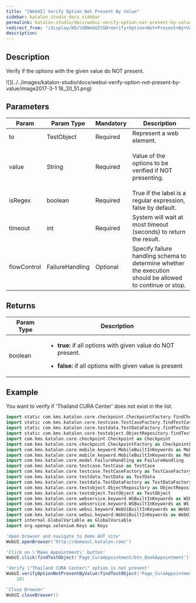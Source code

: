 ```yaml
---
title: "[WebUI] Verify Option Not Present By Value" 
sidebar: katalon_studio_docs_sidebar
permalink: katalon-studio/docs/webui-verify-option-not-present-by-value.html 
redirect_from: "/display/KD/%5BWebUI%5D+Verify+Option+Not+Present+By+Value" 
description: 
---
```

Description
-----------

Verify if the options with the given value do NOT present.

![](../../images/katalon-studio/docs/webui-verify-option-not-present-by-value/image2017-3-1 18_20_51.png)

Parameters
----------

<table><thead><tr><th>Param</th><th>Param Type</th><th>Mandatory</th><th>Description</th></tr></thead><tbody><tr><td>to</td><td>TestObject</td><td>Required</td><td>Represent a web element.</td></tr><tr><td>value</td><td>String</td><td>Required</td><td><p>Value of the options to be verified if NOT presenting.</p></td></tr><tr><td>isRegex</td><td>boolean</td><td>Required</td><td>True if the label is a regular expression, false by default.</td></tr><tr><td>timeout</td><td>int</td><td>Required</td><td>System will wait at most timeout (seconds) to return the result.</td></tr><tr><td><span>flowControl</span></td><td><span>FailureHandling</span></td><td>Optional</td><td><span>Spec</span>ify <a>failure handling</a> schema to determine whether the execution should be allowed to continue or stop.</td></tr></tbody></table>

Returns
-------

<table><thead><tr><th>Param Type</th><th>Description</th></tr></thead><tbody><tr><td>boolean</td><td><ul><li><p><strong>true:&nbsp;</strong>if all options with given value do NOT present.</p></li><li><p><strong>false: </strong>if all options with given value is present</p></li></ul></td></tr></tbody></table>

Example
-------

You want to verify if 'Thailand CURA Center' does not exist in the list.

```groovy
import static com.kms.katalon.core.checkpoint.CheckpointFactory.findCheckpoint
import static com.kms.katalon.core.testcase.TestCaseFactory.findTestCase
import static com.kms.katalon.core.testdata.TestDataFactory.findTestData
import static com.kms.katalon.core.testobject.ObjectRepository.findTestObject
import com.kms.katalon.core.checkpoint.Checkpoint as Checkpoint
import com.kms.katalon.core.checkpoint.CheckpointFactory as CheckpointFactory
import com.kms.katalon.core.mobile.keyword.MobileBuiltInKeywords as MobileBuiltInKeywords
import com.kms.katalon.core.mobile.keyword.MobileBuiltInKeywords as Mobile
import com.kms.katalon.core.model.FailureHandling as FailureHandling
import com.kms.katalon.core.testcase.TestCase as TestCase
import com.kms.katalon.core.testcase.TestCaseFactory as TestCaseFactory
import com.kms.katalon.core.testdata.TestData as TestData
import com.kms.katalon.core.testdata.TestDataFactory as TestDataFactory
import com.kms.katalon.core.testobject.ObjectRepository as ObjectRepository
import com.kms.katalon.core.testobject.TestObject as TestObject
import com.kms.katalon.core.webservice.keyword.WSBuiltInKeywords as WSBuiltInKeywords
import com.kms.katalon.core.webservice.keyword.WSBuiltInKeywords as WS
import com.kms.katalon.core.webui.keyword.WebUiBuiltInKeywords as WebUiBuiltInKeywords
import com.kms.katalon.core.webui.keyword.WebUiBuiltInKeywords as WebUI
import internal.GlobalVariable as GlobalVariable
import org.openqa.selenium.Keys as Keys

'Open browser and navigate to demo AUT site'
WebUI.openBrowser('http://demoaut.katalon.com/')

'Click on \'Make Appointment\' button'
WebUI.click(findTestObject('Page_CuraAppointment/btn_BookAppointment'))

'Verify \"Thailand CURA Center\" option is not present'
WebUI.verifyOptionNotPresentByValue(findTestObject('Page_CuraAppointment/lst_Facility'), 'ThaiLand CURA center', false, 
    10)

'Close Browser'
WebUI.closeBrowser()
```